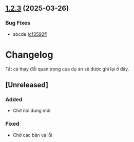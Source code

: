 ## [1.2.3](https://github.com/sekido88/Base_release_plugin_unity/compare/v1.2.2...v1.2.3) (2025-03-26)


### Bug Fixes

* abcde ([cf3592f](https://github.com/sekido88/Base_release_plugin_unity/commit/cf3592fcfcfe18811e996aaf00689b726fdfb255))

# Changelog

Tất cả thay đổi quan trọng của dự án sẽ được ghi lại ở đây.

## [Unreleased]

### Added
- Chờ nội dung mới

### Fixed
- Chờ các bản vá lỗi
